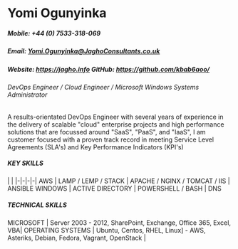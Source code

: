 # Yomi Ogunyinka
##### Mobile: +44 (0) 7533-318-069
##### Email: Yomi.Ogunyinka@JaghoConsultants.co.uk
##### Website: https://jagho.info GitHub: https://github.com/kbab6aoo/

###### DevOps Engineer / Cloud Engineer / Microsoft Windows Systems Administrator

A results-orientated DevOps Engineer with several years of experience in the delivery of scalable "cloud" enterprise projects and high performance solutions that are focussed around "SaaS", "PaaS", and "IaaS", I am customer focused with a proven track record in meeting Service Level Agreements (SLA's) and Key Performance Indicators (KPI's)

##### KEY SKILLS

|       |
|-|-|-|-|
AWS | LAMP / LEMP / STACK | APACHE / NGINX / TOMCAT / IIS | ANSIBLE
WINDOWS | ACTIVE DIRECTORY | POWERSHELL / BASH | DNS

##### TECHNICAL SKILLS

MICROSOFT | Server 2003 - 2012, SharePoint, Exchange, Office 365, Excel, VBA|
OPERATING SYSTEMS | Ubuntu, Centos, RHEL, Linux] - AWS, Asteriks, Debian, Fedora, Vagrant, OpenStack |

